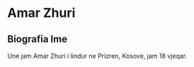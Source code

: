 # Amar Zhuri    
## Biografia Ime 
Une jam Amar Zhuri i lindur ne Prizren, Kosove, jam 18 vjeqar. 


